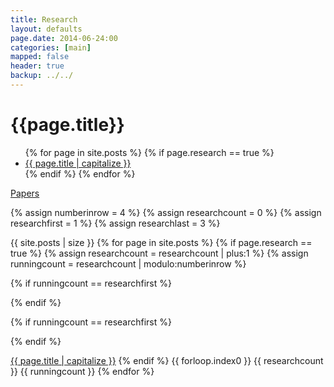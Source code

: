 ```yaml
---
title: Research 
layout: defaults
page.date: 2014-06-24:00
categories: [main]
mapped: false
header: true
backup: ../../
---
```


# {{page.title}} 
<ul class="fa-ul">
{% for page in site.posts %}
{% if page.research == true %}
<li><i class="fa-li fa fa-arrow-right"></i><a class="major" href="{{ page.url }}">{{ page.title | capitalize }}</a> </li>
{% endif %} 
{% endfor %}
</ul>

[Papers]({{page.backup}}research/Papers/)

{% assign numberinrow = 4 %}
{% assign researchcount = 0 %}
{% assign researchfirst = 1 %}
{% assign researchlast = 3 %}

{{ site.posts | size }}
{% for page in site.posts %}
{% if page.research == true %}
{% assign researchcount = researchcount | plus:1 %}
{% assign runningcount = researchcount | modulo:numberinrow %}

{% if runningcount == researchfirst %}
<div class="row">
{% endif %}

{% if runningcount == researchfirst %}
<div class="row">
{% endif %}

<i class="fa fa-arrow-right"></i><a class="major" href="{{ page.url }}">{{ page.title | capitalize }}</a> </li>
{% endif %} 
{{ forloop.index0 }}
{{ researchcount }}
{{ runningcount }}
{% endfor %}

